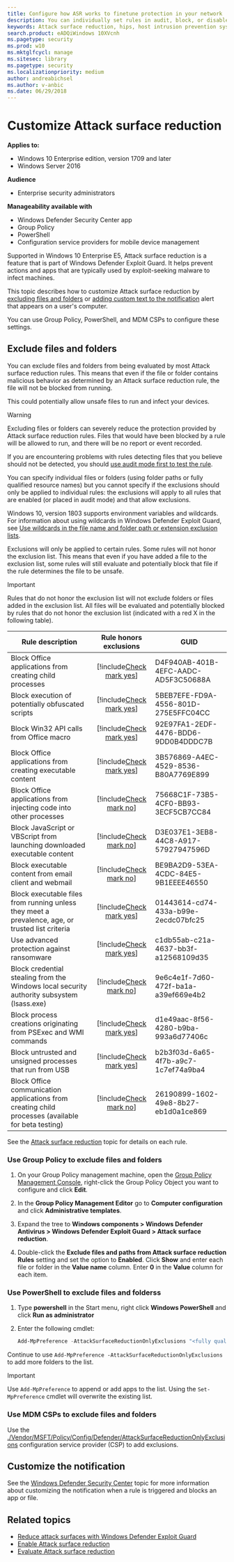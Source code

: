 ```yaml
---
title: Configure how ASR works to finetune protection in your network
description: You can individually set rules in audit, block, or disabled modes, and add files and folders that should be excluded from ASR
keywords: Attack surface reduction, hips, host intrusion prevention system, protection rules, anti-exploit, antiexploit, exploit, infection prevention, customize, configure, exclude
search.product: eADQiWindows 10XVcnh
ms.pagetype: security
ms.prod: w10
ms.mktglfcycl: manage
ms.sitesec: library
ms.pagetype: security
ms.localizationpriority: medium
author: andreabichsel
ms.author: v-anbic
ms.date: 06/29/2018
---
```


# Customize Attack surface reduction

**Applies to:**

- Windows 10 Enterprise edition, version 1709 and later
- Windows Server 2016


**Audience**

- Enterprise security administrators


**Manageability available with**

- Windows Defender Security Center app
- Group Policy
- PowerShell
- Configuration service providers for mobile device management


Supported in Windows 10 Enterprise E5, Attack surface reduction is a feature that is part of Windows Defender Exploit Guard. It helps prevent actions and apps that are typically used by exploit-seeking malware to infect machines. 

This topic describes how to customize Attack surface reduction by [excluding files and folders](#exclude-files-and-folders) or [adding custom text to the notification](#customize-the-notification) alert that appears on a user's computer.

You can use Group Policy, PowerShell, and MDM CSPs to configure these settings.

## Exclude files and folders

You can exclude files and folders from being evaluated by most Attack surface reduction rules. This means that even if the file or folder contains malicious behavior as determined by an Attack surface reduction rule, the file will not be blocked from running. 

This could potentially allow unsafe files to run and infect your devices.

>[!WARNING]
>Excluding files or folders can severely reduce the protection provided by Attack surface reduction rules. Files that would have been blocked by a rule will be allowed to run, and there will be no report or event recorded.
> 
>If you are encountering problems with rules detecting files that you believe should not be detected, you should [use audit mode first to test the rule](enable-attack-surface-reduction.md#enable-and-audit-attack-surface-reduction-rules).

You can specify individual files or folders (using folder paths or fully qualified resource names) but you cannot specify if the exclusions should only be applied to individual rules: the exclusions will apply to all rules that are enabled (or placed in audit mode) and that allow exclusions.

Windows 10, version 1803 supports environment variables and wildcards. For information about using wildcards in Windows Defender Exploit Guard, see [Use wildcards in the file name and folder path or extension exclusion lists](https://docs.microsoft.com/en-us/windows/security/threat-protection/windows-defender-antivirus/configure-extension-file-exclusions-windows-defender-antivirus#use-wildcards-in-the-file-name-and-folder-path-or-extension-exclusion-lists). 

Exclusions will only be applied to certain rules. Some rules will not honor the exclusion list. This means that even if you have added a file to the exclusion list, some rules will still evaluate and potentially block that file if the rule determines the file to be unsafe.

>[!IMPORTANT] 
>Rules that do not honor the exclusion list will not exclude folders or files added in the exclusion list. All files will be evaluated and potentially blocked by rules that do not honor the exclusion list (indicated with a red X in the following table). 


Rule description | Rule honors exclusions | GUID 
-|:-:|-
Block Office applications from creating child processes | [!include[Check mark yes](images/svg/check-yes.svg)] | D4F940AB-401B-4EFC-AADC-AD5F3C50688A
Block execution of potentially obfuscated scripts | [!include[Check mark yes](images/svg/check-yes.svg)] | 5BEB7EFE-FD9A-4556-801D-275E5FFC04CC
Block Win32 API calls from Office macro | [!include[Check mark yes](images/svg/check-yes.svg)] | 92E97FA1-2EDF-4476-BDD6-9DD0B4DDDC7B
Block Office applications from creating executable content | [!include[Check mark yes](images/svg/check-yes.svg)] | 3B576869-A4EC-4529-8536-B80A7769E899
Block Office applications from injecting code into other processes | [!include[Check mark no](images/svg/check-no.svg)] | 75668C1F-73B5-4CF0-BB93-3ECF5CB7CC84
Block JavaScript or VBScript from launching downloaded executable content | [!include[Check mark no](images/svg/check-no.svg)] | D3E037E1-3EB8-44C8-A917-57927947596D
Block executable content from email client and webmail | [!include[Check mark no](images/svg/check-no.svg)] | BE9BA2D9-53EA-4CDC-84E5-9B1EEEE46550
Block executable files from running unless they meet a prevalence, age, or trusted list criteria | [!include[Check mark yes](images/svg/check-yes.svg)] | 01443614-cd74-433a-b99e-2ecdc07bfc25
Use advanced protection against ransomware | [!include[Check mark yes](images/svg/check-yes.svg)] | c1db55ab-c21a-4637-bb3f-a12568109d35
Block credential stealing from the Windows local security authority subsystem (lsass.exe) | [!include[Check mark no](images/svg/check-no.svg)] | 9e6c4e1f-7d60-472f-ba1a-a39ef669e4b2
Block process creations originating from PSExec and WMI commands | [!include[Check mark yes](images/svg/check-yes.svg)] | d1e49aac-8f56-4280-b9ba-993a6d77406c
Block untrusted and unsigned processes that run from USB | [!include[Check mark yes](images/svg/check-yes.svg)] | b2b3f03d-6a65-4f7b-a9c7-1c7ef74a9ba4
Block Office communication applications from creating child processes (available for beta testing) | [!include[Check mark no](images/svg/check-yes.svg)] | 26190899-1602-49e8-8b27-eb1d0a1ce869


See the [Attack surface reduction](attack-surface-reduction-exploit-guard.md) topic for details on each rule.


### Use Group Policy to exclude files and folders

1.  On your Group Policy management machine, open the [Group Policy Management Console](https://technet.microsoft.com/library/cc731212.aspx), right-click the Group Policy Object you want to configure and click **Edit**.

3.  In the **Group Policy Management Editor** go to **Computer configuration** and click **Administrative templates**.

5.  Expand the tree to **Windows components > Windows Defender Antivirus > Windows Defender Exploit Guard > Attack surface reduction**.

6. Double-click the **Exclude files and paths from Attack surface reduction Rules** setting and set the option to **Enabled**. Click **Show** and enter each file or folder in the **Value name** column. Enter **0** in the **Value** column for each item. 

### Use PowerShell to exclude files and folderss

1. Type **powershell** in the Start menu, right click **Windows PowerShell** and click **Run as administrator**
2. Enter the following cmdlet:

    ```PowerShell
    Add-MpPreference -AttackSurfaceReductionOnlyExclusions "<fully qualified path or resource>"
    ```

Continue to use `Add-MpPreference -AttackSurfaceReductionOnlyExclusions` to add more folders to the list. 


>[!IMPORTANT]
>Use `Add-MpPreference` to append or add apps to the list. Using the `Set-MpPreference` cmdlet will overwrite the existing list. 

### Use MDM CSPs to exclude files and folders

Use the [./Vendor/MSFT/Policy/Config/Defender/AttackSurfaceReductionOnlyExclusions](https://docs.microsoft.com/en-us/windows/client-management/mdm/policy-csp-defender#defender-attacksurfacereductiononlyexclusions) configuration service provider (CSP) to add exclusions.



## Customize the notification

See the [Windows Defender Security Center](../windows-defender-security-center/windows-defender-security-center.md#customize-notifications-from-the-windows-defender-security-center) topic for more information about customizing the notification when a rule is triggered and blocks an app or file.



## Related topics

- [Reduce attack surfaces with Windows Defender Exploit Guard](attack-surface-reduction-exploit-guard.md)
- [Enable Attack surface reduction](enable-attack-surface-reduction.md)
- [Evaluate Attack surface reduction](evaluate-attack-surface-reduction.md)

